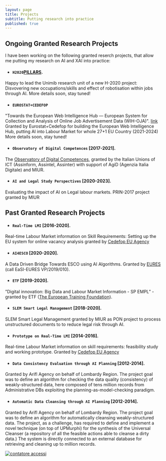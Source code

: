 ```yaml
---
layout: page
title: Projects
subtitle: Putting research into practice
published: true
---
```

## Ongoing Granted Research Projects
I have been working on the following granted reserch projects, that allow me putting my research on AI and XAI into practice:
- #### ``H2020``[PILLARS](https://cordis.europa.eu/project/id/101004703). 
Happy to lead the Unimib research unit of a new H-2020 project: Disvovering new occupations/skills and effect of robotisation within jobs through AI. More details soon, stay tuned! 
- #### ``EUROSTAT+CEDEFOP`` 
"Towards the European Web Intelligence Hub — European System for Collection and Analysis of Online Job Advertisement Data (WIH-OJA)". [link](https://etendering.ted.europa.eu/cft/cft-display.html?cftId=6559) Granted by Eurostat+Cedefop for building the European Web Intelligence Hub, putting AI into Labour Market for whole 27+1 EU Country (2021-2024) More details soon, stay tuned! 
- #### ``Observatory of Digital Competences`` [2017-2021].  
The [Observatory of Digital Competences](http://competenzedigitali.org/), granted by  the Italian Unions of ICT  (Assinform, Assintel, Assinter) with support of AgiD (Agenzia Italia Digitale) and MIUR. 
- #### ``AI and Legal Study Perspectives``  [2020-2023].    
Evaluating the impact of AI on Legal labour markets. PRIN-2017 project granted by MIUR

## Past Granted Research Projects
- #### ``Real-Time LMI`` [2016-2020].   
Real-time Labour Market information on Skill Requirements: Setting up the EU system for online vacancy analysis granted by [Cedefop EU Agency](https://www.cedefop.europa.eu/it/about-cedefop/public-procurement/real-time-labour-market-information-skill-requirements-setting-eu)
- #### ``AI4ESCO`` [2020-2020].  
A Data Driven Bridge Towards ESCO using AI Algorithms. Granted by [EURES](https://ec.europa.eu/eures/public/it/homepage) (call EaSI-EURES VP/2019/010).     
- #### ``ETF`` [2019-2020].  
”Digital  innovation:   Big  Data  and  Labour  Market  Information  -  SP  EMPL”  -  granted by ETF ([The European  Training  Foundation](https://www.etf.europa.eu/)).   
- #### ``SLEM Smart Legal Management`` [2018-2020].  
SLEM Smart Legal Management granted by MIUR as PON project to process unstructured documents to to reduce legal risk through AI.
- #### ``Prototype on Real-Time LMI`` [2014-2016].    
Real-time Labour Market information on skill requirements: feasibility study and
working prototype. Granted by [Cedefop EU Agency](https://www.cedefop.europa.eu/it/about-cedefop/public-procurement/real-time-labour-market-information-skill-requirements-setting-eu)
- #### ``Data Consistency Evaluation through AI Planning`` [2012-2014].  
Granted by Arifl Agency on behalf of Lombardy Region. The project goal was to define an algorithm for checking the data quality (consistency) of weakly-structured data, here composed of tens million records from Administrative DBs exploiting the planning-as-model-checking paradigm.
- #### ``Automatic Data Cleansing through AI Planning`` [2012-2014].  
Granted by Arifl Agency on behalf of Lombardy Region. The project goal was to define an algorithm for automatically cleansing weakly-structured data. The project, as a challenge, has required to define and implement a novel technique (on top of UPMurphi) for the synthesis of the Universal Cleanser (a repository of all the feasible actions able to cleanse a dirty data.) The system is directly connected to an external database for retrieving and cleaning up to million records.

   <!-- Histats.com  START  (aync)-->
<script type="text/javascript">var _Hasync= _Hasync|| [];
_Hasync.push(['Histats.start', '1,746089,4,0,0,0,00000000']);
_Hasync.push(['Histats.fasi', '1']);
_Hasync.push(['Histats.track_hits', '']);
(function() {
var hs = document.createElement('script'); hs.type = 'text/javascript'; hs.async = true;
hs.src = ('//s10.histats.com/js15_as.js');
(document.getElementsByTagName('head')[0] || document.getElementsByTagName('body')[0]).appendChild(hs);
})();</script>
<noscript><a href="/" target="_blank"><img  src="//sstatic1.histats.com/0.gif?746089&101" alt="contatore accessi" border="0"></a></noscript>
<!-- Histats.com  END  -->

